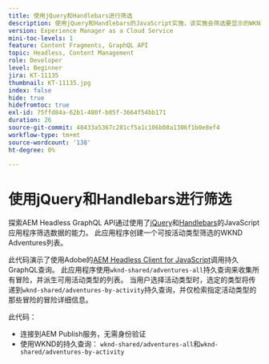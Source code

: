 ```yaml
---
title: 使用jQuery和Handlebars进行筛选
description: 使用jQuery和Handlebars的JavaScript实施，该实施会筛选要显示的WKND Adventures。.
version: Experience Manager as a Cloud Service
mini-toc-levels: 1
feature: Content Fragments, GraphQL API
topic: Headless, Content Management
role: Developer
level: Beginner
jira: KT-11135
thumbnail: KT-11135.jpg
index: false
hide: true
hidefromtoc: true
exl-id: 75ffd84a-62b1-480f-b05f-3664f54bb171
duration: 26
source-git-commit: 48433a5367c281cf5a1c106b08a1306f1b0e8ef4
workflow-type: tm+mt
source-wordcount: '138'
ht-degree: 0%

---
```


# 使用jQuery和Handlebars进行筛选

探索AEM Headless GraphQL API通过使用了[jQuery](https://jquery.com/)和[Handlebars](https://handlebarsjs.com/)的JavaScript应用程序筛选数据的能力。 此应用程序创建一个可按活动类型筛选的WKND Adventures列表。

此代码演示了使用Adobe的[AEM Headless Client for JavaScript](https://github.com/adobe/aem-headless-client-js/blob/main/api-reference.md)调用持久GraphQL查询。 此应用程序使用`wknd-shared/adventures-all`持久查询来收集所有冒险，并派生可用活动类型的列表。 当用户选择活动类型时，选定的类型将传递到`wknd-shared/adventures-by-activity`持久查询，并仅检索指定活动类型的那些冒险的冒险详细信息。

此代码：

+ 连接到AEM Publish服务，无需身份验证
+ 使用WKND的持久查询： `wknd-shared/adventures-all`和`wknd-shared/adventures-by-activity`
